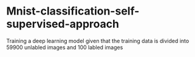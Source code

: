 # Mnist-classification-self-supervised-approach
Training a deep learning model given that the training data is divided into 59900 unlabled images and 100 labled images
